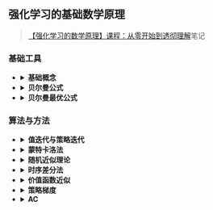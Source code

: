 ## 强化学习的基础数学原理
> [【强化学习的数学原理】课程：从零开始到透彻理解](https://www.bilibili.com/video/BV1sd4y167NS)笔记
### 基础工具
* <details><summary><b>基础概念</b></summary>

  > 主要内容：基本概念及MDP框架下概念

  * <details><summary><b>笔记文档</b></summary>

    > ![笔记文档](Basic Concept.md)

  </details>
  </details>
* <details><summary><b>贝尔曼公式</b></summary>

  > 主要内容：状态值与贝尔曼方程
  > 贝尔曼方程描述了状态之间的关系，可以进行策略评价再改进
  * <details><summary><b>笔记文档</b></summary>
    
    > ![笔记文档](Bellman Equation.md)
  </details>  
  </details>
* <details><summary><b>贝尔曼最优公式</b></summary>

  > 是贝尔曼方程的特殊情况，对应最优策略【强化学习的终极目标】
  > 最优策略对应最大的状态值
  > 不动点原理、基础问题与解方程的方法
  * <details><summary><b>笔记文档</b></summary>
    
    > ![笔记文档](Bellman Optimality Equation.md)
  </details>  
  </details>
### 算法与方法
* <details><summary><b>值迭代与策略迭代</b></summary>

  > 迭代方法求解最优策略
  > 策略更新与值更新
  > 此方法需要环境的模型
  * <details><summary><b>笔记文档</b></summary>
    
    > ![笔记文档](Iteration algorithm.md)
  </details>  
  </details>
* <details><summary><b>蒙特卡洛法</b></summary>

  > 面对无模型的学习问题--无模型有什么条件与要学习什么指标
  > 学习随机变量的期望值，目前要有随机变量的采样
  > MC系列算法--MC Basic--MC Exploring Starts--MC greedy
  * <details><summary><b>笔记文档</b></summary>
  
    > ![笔记文档](Monte Carlo.md)
  </details>  
  </details>
* <details><summary><b>随机近似理论</b></summary>

  > 从无增量到增量算法
  > 估计随机变量的的期望：无增量是全采完以后求均值，增量是实时更新
  > RM算法、SGD\BGD\MBGD算法
  * <details><summary><b>笔记文档</b></summary>
  
    > ![笔记文档](Approximation.md)
  </details> 
  </details>
* <details><summary><b>时序差分法</b></summary>

  > 使用时序差分法计算状态值
  > 经典强化学习算法：TD、Sarsa、Q-learning
  > on-policy和off-policy
  </details>
* <details><summary><b>价值函数近似</b></summary>

  > 基于表格形式的数据--基于函数形式的数据
  > 基于VFA的状态值计算
  > [Sarsa、Q-learning]+VFA
  > DQN，RL引入神经网络
  </details>
* <details><summary><b>策略梯度</b></summary>

  > 从value-based到policy-based
  > 策略梯度的思路
  > REINFORCE
  </details>
* <details><summary><b>AC</b></summary>

  > policy-based+value-based
  > QAC、A2C、Off-policy AC[Importance sampling]、DPG
  </details>
